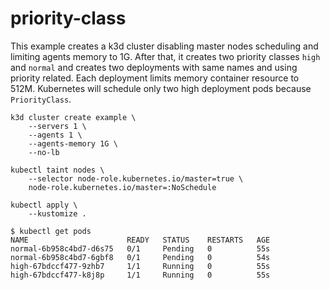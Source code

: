 # priority-class

This example creates a k3d cluster disabling master nodes scheduling and
limiting agents memory to 1G. After that, it creates two priority classes `high`
and `normal` and creates two deployments with same names and using priority
related. Each deployment limits memory container resource to 512M. Kubernetes
will schedule only two high deployment pods because `PriorityClass`.

```
k3d cluster create example \
    --servers 1 \
    --agents 1 \
    --agents-memory 1G \
    --no-lb

kubectl taint nodes \
    --selector node-role.kubernetes.io/master=true \
    node-role.kubernetes.io/master=:NoSchedule

kubectl apply \
    --kustomize .
```

```
$ kubectl get pods
NAME                      READY   STATUS    RESTARTS   AGE
normal-6b958c4bd7-d6s75   0/1     Pending   0          55s
normal-6b958c4bd7-6gbf8   0/1     Pending   0          54s
high-67bdccf477-9zhb7     1/1     Running   0          55s
high-67bdccf477-k8j8p     1/1     Running   0          55s
```
